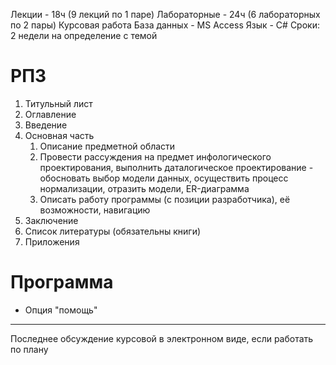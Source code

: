Лекции - 18ч (9 лекций по 1 паре)
Лабораторные - 24ч (6 лабораторных по 2 пары)
Курсовая работа
База данных - MS Access
Язык - C#
Сроки:
2 недели на определение с темой
# РПЗ
1. Титульный лист
2. Оглавление
3. Введение
4. Основная часть
	1. Описание предметной области
	2. Провести рассуждения на предмет инфологического проектирования, выполнить даталогическое проектирование - обосновать выбор модели данных, осуществить процесс нормализации, отразить модели, ER-диаграмма
	3. Описать работу программы (с позиции разработчика), её возможности, навигацию
5. Заключение
6. Список литературы (обязательны книги)
7. Приложения
# Программа
- Опция "помощь"
___
Последнее обсуждение курсовой в электронном виде, если работать по плану